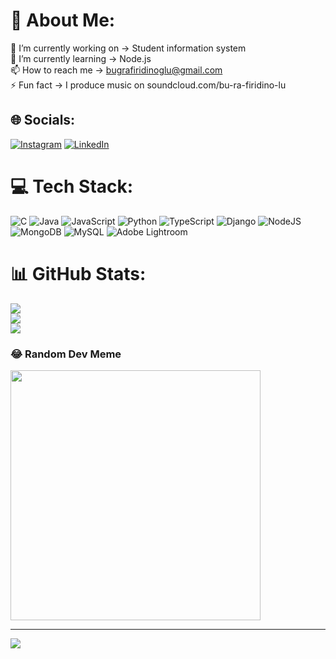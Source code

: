 # 💫 About Me:
🔭 I’m currently working on -> Student information system<br>🌱 I’m currently learning -> Node.js<br>📫 How to reach me -> bugrafiridinoglu@gmail.com<br>⚡ Fun fact -> I produce music on soundcloud.com/bu-ra-firidino-lu


## 🌐 Socials:
[![Instagram](https://img.shields.io/badge/Instagram-%23E4405F.svg?logo=Instagram&logoColor=white)](https://instagram.com/kidbufy) [![LinkedIn](https://img.shields.io/badge/LinkedIn-%230077B5.svg?logo=linkedin&logoColor=white)](https://linkedin.com/in/linkedin.com/in/bugra-firidinoglu/) 

# 💻 Tech Stack:
![C](https://img.shields.io/badge/c-%2300599C.svg?style=for-the-badge&logo=c&logoColor=white) ![Java](https://img.shields.io/badge/java-%23ED8B00.svg?style=for-the-badge&logo=openjdk&logoColor=white) ![JavaScript](https://img.shields.io/badge/javascript-%23323330.svg?style=for-the-badge&logo=javascript&logoColor=%23F7DF1E) ![Python](https://img.shields.io/badge/python-3670A0?style=for-the-badge&logo=python&logoColor=ffdd54) ![TypeScript](https://img.shields.io/badge/typescript-%23007ACC.svg?style=for-the-badge&logo=typescript&logoColor=white) ![Django](https://img.shields.io/badge/django-%23092E20.svg?style=for-the-badge&logo=django&logoColor=white) ![NodeJS](https://img.shields.io/badge/node.js-6DA55F?style=for-the-badge&logo=node.js&logoColor=white) ![MongoDB](https://img.shields.io/badge/MongoDB-%234ea94b.svg?style=for-the-badge&logo=mongodb&logoColor=white) ![MySQL](https://img.shields.io/badge/mysql-4479A1.svg?style=for-the-badge&logo=mysql&logoColor=white) ![Adobe Lightroom](https://img.shields.io/badge/Adobe%20Lightroom-31A8FF.svg?style=for-the-badge&logo=Adobe%20Lightroom&logoColor=white)
# 📊 GitHub Stats:
![](https://github-readme-stats.vercel.app/api?username=kidbufy&theme=dark&hide_border=true&include_all_commits=false&count_private=false)<br/>
![](https://github-readme-streak-stats.herokuapp.com/?user=kidbufy&theme=dark&hide_border=true)<br/>
![](https://github-readme-stats.vercel.app/api/top-langs/?username=kidbufy&theme=dark&hide_border=true&include_all_commits=false&count_private=false&layout=compact)

### 😂 Random Dev Meme
<img src='https://memer-new.vercel.app/' style="height: 400px;"/>

---
[![](https://visitcount.itsvg.in/api?id=kidbufy&icon=1&color=11)](https://visitcount.itsvg.in)

<!-- Proudly created with GPRM ( https://gprm.itsvg.in ) -->
